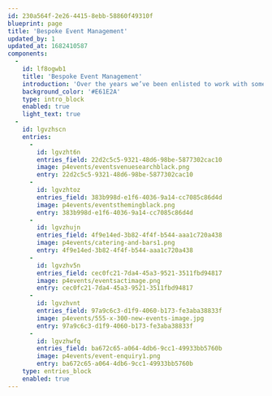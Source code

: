 ```yaml
---
id: 230a564f-2e26-4415-8ebb-58860f49310f
blueprint: page
title: 'Bespoke Event Management'
updated_by: 1
updated_at: 1682410587
components:
  -
    id: lf8ogwb1
    title: 'Bespoke Event Management'
    introduction: 'Over the years we’ve been enlisted to work with some of the world’s leading brands, including Disney, Sony Pictures, Experian, MOBO and Barclays Bank. Providing all levels of support and proving our nous in bespoke event management. Specialists in marquee events, these blank canvases allow our creative potential to peak. Whether it’s simply an initial concept or an exacting specification, our team will deliver and exceed expectations every time.'
    background_color: '#E61E2A'
    type: intro_block
    enabled: true
    light_text: true
  -
    id: lgvzhscn
    entries:
      -
        id: lgvzht6n
        entries_field: 22d2c5c5-9321-48d6-98be-5877302cac10
        image: p4events/eventsvenuesearchblack.png
        entry: 22d2c5c5-9321-48d6-98be-5877302cac10
      -
        id: lgvzhtoz
        entries_field: 383b998d-e1f6-4036-9a14-cc7085c86d4d
        image: p4events/eventsthemingblack.png
        entry: 383b998d-e1f6-4036-9a14-cc7085c86d4d
      -
        id: lgvzhujn
        entries_field: 4f9e14ed-3b82-4f4f-b544-aaa1c720a438
        image: p4events/catering-and-bars1.png
        entry: 4f9e14ed-3b82-4f4f-b544-aaa1c720a438
      -
        id: lgvzhv5n
        entries_field: cec0fc21-7da4-45a3-9521-3511fbd94817
        image: p4events/eventsactimage.png
        entry: cec0fc21-7da4-45a3-9521-3511fbd94817
      -
        id: lgvzhvnt
        entries_field: 97a9c6c3-d1f9-4060-b173-fe3aba38833f
        image: p4events/555-x-300-new-events-image.jpg
        entry: 97a9c6c3-d1f9-4060-b173-fe3aba38833f
      -
        id: lgvzhwfq
        entries_field: ba672c65-a064-4db6-9cc1-49933bb5760b
        image: p4events/event-enquiry1.png
        entry: ba672c65-a064-4db6-9cc1-49933bb5760b
    type: entries_block
    enabled: true
---
```

